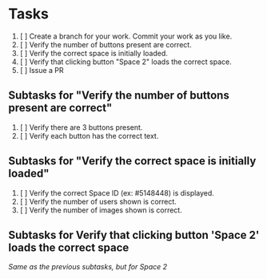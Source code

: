 # Tasks

1. [ ] Create a branch for your work. Commit your work as you like.
2. [ ] Verify the number of buttons present are correct.
3. [ ] Verify the correct space is initially loaded.
4. [ ] Verify that clicking button "Space 2" loads the correct space.
5. [ ] Issue a PR

## Subtasks for "Verify the number of buttons present are correct"

1. [ ] Verify there are 3 buttons present.
2. [ ] Verify each button has the correct text.

## Subtasks for "Verify the correct space is initially loaded"

1. [ ] Verify the correct Space ID (ex: #5148448) is displayed.
2. [ ] Verify the number of users shown is correct.
3. [ ] Verify the number of images shown is correct.

## Subtasks for Verify that clicking button 'Space 2' loads the correct space

*Same as the previous subtasks, but for Space 2*